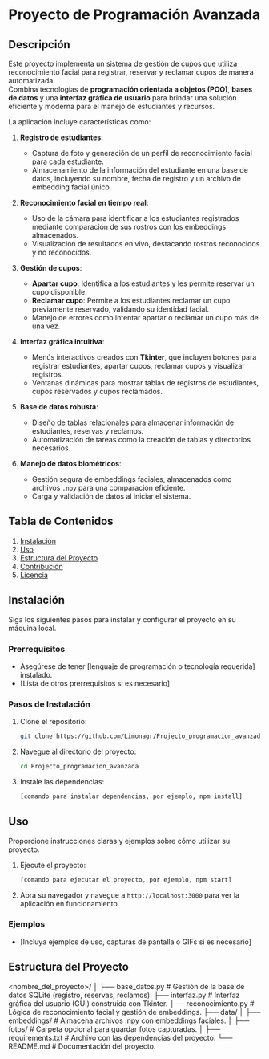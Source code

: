 # Proyecto de Programación Avanzada

## Descripción

Este proyecto implementa un sistema de gestión de cupos que utiliza reconocimiento facial para registrar, reservar y reclamar cupos de manera automatizada.  
Combina tecnologías de **programación orientada a objetos (POO)**, **bases de datos** y una **interfaz gráfica de usuario** para brindar una solución eficiente y moderna para el manejo de estudiantes y recursos.  

La aplicación incluye características como:  
1. **Registro de estudiantes**:  
   - Captura de foto y generación de un perfil de reconocimiento facial para cada estudiante.  
   - Almacenamiento de la información del estudiante en una base de datos, incluyendo su nombre, fecha de registro y un archivo de embedding facial único.  

2. **Reconocimiento facial en tiempo real**:  
   - Uso de la cámara para identificar a los estudiantes registrados mediante comparación de sus rostros con los embeddings almacenados.  
   - Visualización de resultados en vivo, destacando rostros reconocidos y no reconocidos.  

3. **Gestión de cupos**:  
   - **Apartar cupo**: Identifica a los estudiantes y les permite reservar un cupo disponible.  
   - **Reclamar cupo**: Permite a los estudiantes reclamar un cupo previamente reservado, validando su identidad facial.  
   - Manejo de errores como intentar apartar o reclamar un cupo más de una vez.  

4. **Interfaz gráfica intuitiva**:  
   - Menús interactivos creados con **Tkinter**, que incluyen botones para registrar estudiantes, apartar cupos, reclamar cupos y visualizar registros.  
   - Ventanas dinámicas para mostrar tablas de registros de estudiantes, cupos reservados y cupos reclamados.  

5. **Base de datos robusta**:  
   - Diseño de tablas relacionales para almacenar información de estudiantes, reservas y reclamos.  
   - Automatización de tareas como la creación de tablas y directorios necesarios.  

6. **Manejo de datos biométricos**:  
   - Gestión segura de embeddings faciales, almacenados como archivos `.npy` para una comparación eficiente.  
   - Carga y validación de datos al iniciar el sistema.  


## Tabla de Contenidos

1. [Instalación](#instalacion)
2. [Uso](#uso)
3. [Estructura del Proyecto](#estructura-del-proyecto)
4. [Contribución](#contribucion)
5. [Licencia](#licencia)

## Instalación

Siga los siguientes pasos para instalar y configurar el proyecto en su máquina local.

### Prerrequisitos

- Asegúrese de tener [lenguaje de programación o tecnología requerida] instalado.
- [Lista de otros prerrequisitos si es necesario]

### Pasos de Instalación

1. Clone el repositorio:
    ```bash
    git clone https://github.com/Limonagr/Projecto_programacion_avanzada.git
    ```
2. Navegue al directorio del proyecto:
    ```bash
    cd Projecto_programacion_avanzada
    ```
3. Instale las dependencias:
    ```bash
    [comando para instalar dependencias, por ejemplo, npm install]
    ```

## Uso

Proporcione instrucciones claras y ejemplos sobre cómo utilizar su proyecto.

1. Ejecute el proyecto:
    ```bash
    [comando para ejecutar el proyecto, por ejemplo, npm start]
    ```
2. Abra su navegador y navegue a `http://localhost:3000` para ver la aplicación en funcionamiento.

### Ejemplos

- [Incluya ejemplos de uso, capturas de pantalla o GIFs si es necesario]

## Estructura del Proyecto

<nombre_del_proyecto>/
│
├── base_datos.py          # Gestión de la base de datos SQLite (registro, reservas, reclamos).
├── interfaz.py            # Interfaz gráfica del usuario (GUI) construida con Tkinter.
├── reconocimiento.py      # Lógica de reconocimiento facial y gestión de embeddings.
├── data/
│   ├── embeddings/        # Almacena archivos .npy con embeddings faciales.
│   ├── fotos/             # Carpeta opcional para guardar fotos capturadas.
│
├── requirements.txt       # Archivo con las dependencias del proyecto.
└── README.md              # Documentación del proyecto.
